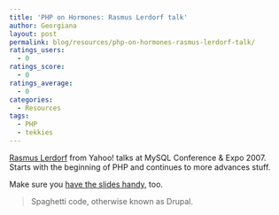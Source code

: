 ```yaml
---
title: 'PHP on Hormones: Rasmus Lerdorf talk'
author: Georgiana
layout: post
permalink: blog/resources/php-on-hormones-rasmus-lerdorf-talk/
ratings_users:
  - 0
ratings_score:
  - 0
ratings_average:
  - 0
categories:
  - Resources
tags:
  - PHP
  - tekkies
---
```

[Rasmus Lerdorf][1] from Yahoo! talks at MySQL Conference & Expo 2007. Starts with the beginning of PHP and continues to more advances stuff.

Make sure you [have the slides handy][2], too.



> Spaghetti code, otherwise known as Drupal.

 [1]: http://lerdorf.com/resume/ "Rasmus Lerdorf resume"
 [2]: http://talks.php.net/show/mysql07key "PHP on Hormones: MySQL Conference slides"
